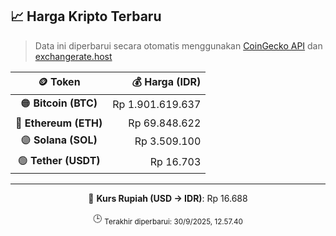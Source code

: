 

<!-- HARGA_KRIPTO -->
## 📈 Harga Kripto Terbaru

> Data ini diperbarui secara otomatis menggunakan [CoinGecko API](https://www.coingecko.com/) dan [exchangerate.host](https://exchangerate.host/)

<div align="center">

| 🪙 Token | 💰 Harga (IDR) |
|:------:|---------------:|
| 🟠 **Bitcoin (BTC)**   | Rp 1.901.619.637 |
| 🔵 **Ethereum (ETH)**  | Rp 69.848.622 |
| 🟣 **Solana (SOL)**    | Rp 3.509.100 |
| 🟢 **Tether (USDT)**   | Rp 16.703 |

---

💱 **Kurs Rupiah (USD → IDR)**: Rp 16.688

🕒 <sub>Terakhir diperbarui: 30/9/2025, 12.57.40</sub>

</div>
<!-- /HARGA_KRIPTO -->